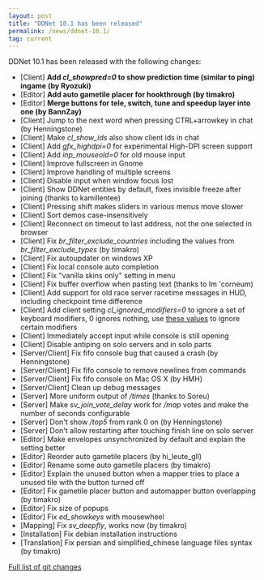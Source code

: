 ```yaml
---
layout: post
title: "DDNet 10.1 has been released"
permalink: /news/ddnet-10.1/
tag: current
---
```


DDNet 10.1 has been released with the following changes:

<ul>
  <li>[Client] <strong>Add <i>cl_showpred=0</i> to show prediction time (similar to ping) ingame (by Ryozuki)</strong></li>
  <li>[Editor] <strong>Add auto gametile placer for hookthrough (by timakro)</strong></li>
  <li>[Editor] <strong>Merge buttons for tele, switch, tune and speedup layer into one (by BannZay)</strong></li>
  <li>[Client] Jump to the next word when pressing CTRL+arrowkey in chat (by Henningstone)</li>
  <li>[Client] Make <i>cl_show_ids</i> also show client ids in chat</li>
  <li>[Client] Add <i>gfx_highdpi=0</i> for experimental High-DPI screen support</li>
  <li>[Client] Add <i>inp_mouseold=0</i> for old mouse input</li>
  <li>[Client] Improve fullscreen in Gnome</li>
  <li>[Client] Improve handling of multiple screens</li>
  <li>[Client] Disable input when window focus lost</li>
  <li>[Client] Show DDNet entities by default, fixes invisible freeze after joining (thanks to kamillentee)</li>
  <li>[Client] Pressing shift makes sliders in various menus move slower</li>
  <li>[Client] Sort demos case-insensitively</li>
  <li>[Client] Reconnect on timeout to last address, not the one selected in browser</li>
  <li>[Client] Fix <i>br_filter_exclude_countries</i> including the values from <i>br_filter_exclude_types</i> (by timakro)</li>
  <li>[Client] Fix autoupdater on windows XP</li>
  <li>[Client] Fix local console auto completion</li>
  <li>[Client] Fix "vanilla skins only" setting in menu</li>
  <li>[Client] Fix buffer overflow when pasting text (thanks to Im 'corneum)</li>
  <li>[Client] Add support for old race server racetime messages in HUD, including checkpoint time difference</li>
  <li>[Client] Add client setting <i>cl_ignored_modifiers=0</i> to ignore a set of keyboard modifiers, 0 ignores nothing, use <a href="https://github.com/ddnet/ddnet/blob/a8ce73dffaca66e732d5626dc733fa1e9b93fb44/src/engine/client/input.cpp#L174-L187">these values</a> to ignore certain modifiers</li>
  <li>[Client] Immediately accept input while console is still opening</li>
  <li>[Client] Disable antiping on solo servers and in solo parts</li>
  <li>[Server/Client] Fix fifo console bug that caused a crash (by Henningstone)</li>
  <li>[Server/Client] Fix fifo console to remove newlines from commands</li>
  <li>[Server/Client] Fix fifo console on Mac OS X (by HMH)</li>
  <li>[Server/Client] Clean up debug messages</li>
  <li>[Server] More uniform output of <i>/times</i> (thanks to Soreu)</li>
  <li>[Server] Make <i>sv_join_vote_delay</i> work for <i>/map</i> votes and make the number of seconds configurable</li>
  <li>[Server] Don't show <i>/top5</i> from rank 0 on (by Henningstone)</li>
  <li>[Server] Don't allow restarting after touching finish line on solo server</li>
  <li>[Editor] Make envelopes unsynchronized by default and explain the setting better</li>
  <li>[Editor] Reorder auto gametile placers (by hi_leute_gll)</li>
  <li>[Editor] Rename some auto gametile placers (by timakro)</li>
  <li>[Editor] Explain the unused button when a mapper tries to place a unused tile with the button turned off</li>
  <li>[Editor] Fix gametile placer button and automapper button overlapping (by timakro)</li>
  <li>[Editor] Fix size of popups</li>
  <li>[Editor] Fix <i>ed_showkeys</i> with mousewheel</li>
  <li>[Mapping] Fix <i>sv_deepfly</i>, works now (by timakro)</li>
  <li>[Installation] Fix debian installation instructions</li>
  <li>[Translation] Fix persian and simplified_chinese language files syntax (by timakro)</li>
</ul>

<a href="https://github.com/ddnet/ddnet/compare/10.0...10.1">Full list of git changes</a>
